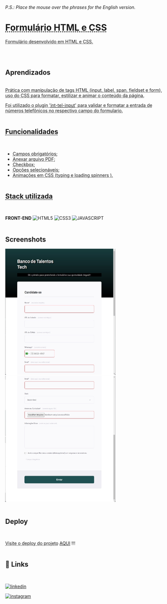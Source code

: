 *P.S.: Place the mouse over the phrases for the English version.*
# <abbr title="HTML and CSS Form."> Formulário HTML e CSS</abbr>

<abbr title="Form developed in HTML and CSS."> Formulário desenvolvido em HTML e CSS.</abbr>

</br></br>

## Aprendizados
<br><abbr title="Practice with manipulation of HTML tags (input, label, span, fieldset and form), use of CSS to format, style and animate the content of the page.">Prática com manipulação de tags HTML (input, label, span, fieldset e form), uso do CSS para formatar, estilizar e animar o conteúdo da página.</abbr>

<abbr title="The 'int-tel-input' plugin was used to validate and format the input of telephone numbers in the respective field of the form.">Foi utilizado o plugin '[int-tel-input](https://github.com/jackocnr/intl-tel-input)' para validar e formatar a entrada de números telefônicos no respectivo campo do formulario.</abbr>
</br></br>

## <abbr title="Functionalities"> Funcionalidades </abbr>
</br>

- <abbr title="Required fields;">Campos obrigatórios;</abbr>
- <abbr title="Attach PDF file;">Anexar arquivo PDF;</abbr>
- <abbr title="Checkbox;">Checkbox;</abbr>
- <abbr title="Selectable options;">Opções selecionáveis;</abbr>
- <abbr title="CSS animations (typing and loading spinners.">Animações em CSS (typing e loading spinners ).</abbr>
</br></br>

## <abbr title="Used stack">Stack utilizada</abbr>
</br>

**FRONT-END** ![HTML5](https://img.shields.io/badge/HTML5-E34F26?style=flat-square&logo=HTML5&logoColor=white) 
![CSS3](https://img.shields.io/badge/CSS3-1572B6?style=for-the-badge&logo=css3&logoColor=white) 
![JAVASCRIPT](https://img.shields.io/badge/JavaScript-F7DF1E?style=for-the-badge&logo=javascript&logoColor=black)
</br></br>


## Screenshots

<img src="./src/screen/screen1.jpg" height="400px" width="350px">
<img src="./src/screen/screen2.jpg" height="400px" width="350px">
</br></br>

## Deploy
</br>

<abbr title="Visit the project's deploy">Visite o deploy do projeto</abbr> [AQUI](https://vasquesjp.github.io/formularioBTTech/) !!!
</br></br>

## 🔗 Links
</br>

[![linkedin](https://img.shields.io/badge/linkedin-0A66C2?style=for-the-badge&logo=linkedin&logoColor=white)](https://linkedin.com/in/jpvasques/)

[![instagram](https://img.shields.io/badge/Instagram-E4405F?style=for-the-badge&logo=instagram&logoColor=white)](https://instagram.com/vasquesjp)